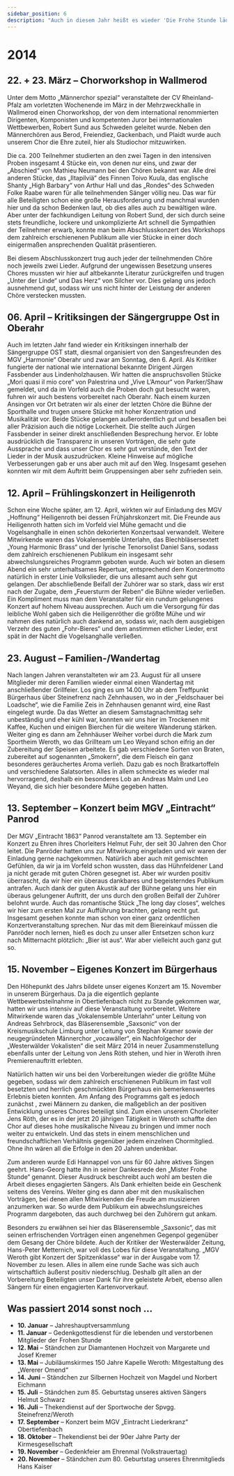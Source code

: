```yaml
---
sidebar_position: 6
description: "Auch in diesem Jahr heißt es wieder 'Die Frohe Stunde lädt ein'. Bei unserem eigenen Konzert sind u.a. die VOCAWÄLLER zu Gast."
---
```


# 2014

## 22. + 23. März – Chorworkshop in Wallmerod

Unter dem Motto „Männerchor spezial“ veranstaltete der CV Rheinland-Pfalz am vorletzten Wochenende im März in der Mehrzweckhalle in Wallmerod einen Chorworkshop, der von dem international renommierten Dirigenten, Komponisten und kompetenten Juror bei internationalen Wettbewerben, Robert Sund aus Schweden geleitet wurde. Neben den Männerchören aus Berod, Freiendiez, Gackenbach, und Plaidt wurde auch unserem Chor die Ehre zuteil, hier als Studiochor mitzuwirken.

Die ca. 200 Teilnehmer studierten an den zwei Tagen in den intensiven Proben insgesamt 4 Stücke ein, von denen nur eins, und zwar der „Abschied“ von Mathieu Neumann bei den Chören bekannt war. Alle drei anderen Stücke, das „Iltapilviä“ des Finnen Toivo Kuula, das englische Shanty „High Barbary“ von Arthur Hall und das „Rondes“·des Schweden Folke Raabe waren für alle teilnehmenden Sänger völlig neu. Das war für alle Beteiligten schon eine große Herausforderung und manchmal wurden hier und da schon Bedenken laut, ob dies alles auch zu bewältigen wäre. Aber unter der fachkundigen Leitung von Robert Sund, der sich durch seine stets freundliche, lockere und unkomplizierte Art schnell die Sympathien der Teilnehmer erwarb, konnte man beim Abschlusskonzert des Workshops dem zahlreich erschienenen Publikum alle vier Stücke in einer doch einigermaßen ansprechenden Qualität präsentieren.

Bei diesem Abschlusskonzert trug auch jeder der teilnehmenden Chöre noch jeweils zwei Lieder. Aufgrund der ungewissen Besetzung unseres Chores mussten wir hier auf altbekannte Literatur zurückgreifen und trugen „Unter der Linde“ und Das Herz“ von Silcher vor. Dies gelang uns jedoch ausnehmend gut, sodass wir uns nicht hinter der Leistung der anderen Chöre verstecken mussten.

## 06. April – Kritiksingen der Sängergruppe Ost in Oberahr

Auch im letzten Jahr fand wieder ein Kritiksingen innerhalb der Sängergruppe OST statt, diesmal organisiert von den Sangesfreunden des MGV „Harmonie“ Oberahr und zwar am Sonntag, den 6. April. Als Kritiker fungierte der national wie international bekannte Dirigent Jürgen Fassbender aus Lindenholzhausen. Wir hatten die anspruchsvollen Stücke „Mori quasi il mio core“ von Palestrina und „Vive L’Amour“ von Parker/Shaw gemeldet, und da im Vorfeld auch die Proben doch gut besucht waren, fuhren wir auch bestens vorbereitet nach Oberahr. Nach einem kurzen Ansingen vor Ort betraten wir als einer der letzten Chöre die Bühne der Sporthalle und trugen unsere Stücke mit hoher Konzentration und Musikalität vor. Beide Stücke gelangen außerordentlich gut und besaßen bei aller Präzision auch die nötige Lockerheit. Die stellte auch Jürgen Fassbender in seiner direkt anschließenden Besprechung hervor. Er lobte ausdrücklich die Transparenz in unseren Vorträgen, die sehr gute Aussprache und dass unser Chor es sehr gut verstünde, den Text der Lieder in der Musik auszudrücken. Kleine Hinweise auf mögliche Verbesserungen gab er uns aber auch mit auf den Weg. Insgesamt gesehen konnten wir mit dem Auftritt beim Gruppensingen aber sehr zufrieden sein.

## 12. April – Frühlingskonzert in Heiligenroth

Schon eine Woche später, am 12. April, wirkten wir auf Einladung des MGV „Hoffnung“ Heiligenroth bei dessen Frühjahrskonzert mit. Die Freunde aus Heiligenroth hatten sich im Vorfeld viel Mühe gemacht und die Vogelsanghalle in einen schön dekorierten Konzertsaal verwandelt. Weitere Mitwirkende waren das Vokalensemble Unterlahn, das Blechbläsersextett „Young Harmonic Brass“ und der lyrische Tenorsolist Daniel Sans, sodass dem zahlreich erschienenen Publikum ein insgesamt sehr abwechslungsreiches Programm geboten wurde. Auch wir boten an diesem Abend ein sehr unterhaltsames Repertuar, entsprechend dem Konzertmotto natürlich in erster Linie Volkslieder, die uns allesamt auch sehr gut gelangen. Der abschließende Beifall der Zuhörer war so stark, dass wir erst nach der Zugabe, dem „Feuersturm der Reben“ die Bühne wieder verließen. Ein Kompliment muss man dem Veranstalter für ein rundum gelungenes Konzert auf hohem Niveau aussprechen. Auch um die Versorgung für das leibliche Wohl gaben sich die Heiligenröther die größte Mühe und wir nahmen dies natürlich auch dankend an, sodass wir, nach dem ausgiebigen Verzehr des guten „Fohr-Bieres“ und dem anstimmen etlicher Lieder, erst spät in der Nacht die Vogelsanghalle verließen.

## 23. August – Familien-/Wandertag

Nach langen Jahren veranstalteten wir am 23. August für all unsere Mitglieder mir deren Familien wieder einmal einen Wandertag mit anschließender Grillfeier. Los ging es um 14.00 Uhr ab dem Treffpunkt Bürgerhaus über Steinefrenz nach Zehnhausen, wo in der „Feldschauer bei Loadsche“, wie die Familie Zeis in Zehnhausen genannt wird, eine Rast eingelegt wurde. Da das Wetter an diesem Samstagnachmittag sehr unbeständig und eher kühl war, konnten wir uns hier im Trockenen mit Kaffee, Kuchen und einigen Bierchen für die weitere Wanderung stärken. Weiter ging es dann am Zehnhäuser Weiher vorbei durch die Mark zum Sportheim Weroth, wo das Grillteam um Leo Weyand schon eifrig an der Zubereitung der Speisen arbeitete. Es gab verschiedene Sorten von Braten, zubereitet auf sogenannten „Smokern“, die dem Fleisch ein ganz besonderes geräuchertes Aroma verlieh. Dazu gab es noch Bratkartoffeln und verschiedene Salatsorten. Alles in allem schmeckte es wieder mal hervorragend, deshalb ein besonderes Lob an Andreas Malm und Leo Weyand, die sich hier besondere Mühe gegeben hatten.

## 13. September – Konzert beim MGV „Eintracht“ Panrod

Der MGV „Eintracht 1863“ Panrod veranstaltete am 13. September ein Konzert zu Ehren ihres Chorleiters Helmut Fuhr, der seit 30 Jahren den Chor leitet. Die Panröder hatten uns zur Mitwirkung eingeladen und wir waren der Einladung gerne nachgekommen. Natürlich aber auch mit gemischten Gefühlen, da wir ja im Vorfeld schon wussten, dass das Hühnfeldener Land ja nicht gerade mit guten Chören gesegnet ist. Aber wir wurden positiv überrascht, da wir hier ein überaus dankbares und begeisterndes Publikum antrafen. Auch dank der guten Akustik auf der Bühne gelang uns hier ein überaus gelungener Auftritt, der uns durch den großen Beifall der Zuhörer belohnt wurde. Auch das romantische Stück „The long day closes“, welches wir hier zum ersten Mal zur Aufführung brachten, gelang recht gut. Insgesamt gesehen konnte man schon von einer ganz ordentlichen Konzertveranstaltung sprechen. Nur das mit dem Biereinkauf müssen die Panröder noch lernen, hieß es doch zu unser aller Entsetzen schon kurz nach Mitternacht plötzlich: „Bier ist aus“. War aber vielleicht auch ganz gut so.

## 15. November – Eigenes Konzert im Bürgerhaus

Den Höhepunkt des Jahrs bildete unser eigenes Konzert am 15. November in unserem Bürgerhaus. Da ja die eigentlich geplante Wettbewerbsteilnahme in Obertiefenbach nicht zu Stande gekommen war, hatten wir uns intensiv auf diese Veranstaltung vorbereitet. Weitere Mitwirkende waren das „Vokalensemble Unterlahn“ unter Leitung von Andreas Sehrbrock, das Bläserensemble „Saxsonic“ von der Kreismusikschule Limburg unter Leitung von Stephan Kramer sowie der neugegründeten Männerchor „vocawäller“, ein Nachfolgechor der „Westerwälder Vokalisten“ die seit März 2014 in neuer Zusammenstellung ebenfalls unter der Leitung von Jens Röth stehen, und hier in Weroth ihren Premierenauftritt erlebten.

Natürlich hatten wir uns bei den Vorbereitungen wieder die größte Mühe gegeben, sodass wir dem zahlreich erschienenen Publikum im fast voll besetzten und herrlich geschmückten Bürgerhaus ein bemerkenswertes Erlebnis bieten konnten. Am Anfang des Programms galt es jedoch zunächst , zwei Männern zu danken, die maßgeblich an der positiven Entwicklung unseres Chores beteiligt sind. Zum einen unserem Chorleiter Jens Röth, der es in der jetzt 20 jährigen Tätigkeit in Weroth schaffte den Chor auf dieses hohe musikalische Niveau zu bringen und immer noch weiter zu entwickeln. Und das stets in einem menschlichen und freundschaftlichen Verhältnis gegenüber jedem einzelnen Chormitglied. Ohne ihn wären all die Erfolge in den 20 Jahren undenkbar.

Zum anderen wurde Edi Hannappel von uns für 60 Jahre aktives Singen geehrt. Hans-Georg hatte ihn in seiner Dankesrede den „Mister Frohe Stunde“ genannt. Dieser Ausdruck beschreibt auch wohl am besten die Arbeit dieses engagierten Sängers. Als Dank erhielten beide ein Geschenk seitens des Vereins. Weiter ging es dann aber mit den musikalischen Vorträgen, bei denen allen Mitwirkenden die Freude am musizieren anzumerken war. So wurde dem Publikum ein abwechslungsreiches Programm dargeboten, das auch durchweg bei den Zuhörern gut ankam.

Besonders zu erwähnen sei hier das Bläserensemble „Saxsonic“, das mit seinen erfrischenden Vorträgen einen angenehmen Gegenpol gegenüber dem Gesang der Chöre bildete. Auch der Kritiker der Westerwälder Zeitung, Hans-Peter Metternich, war voll des Lobes für diese Veranstaltung. „MGV Weroth gibt Konzert der Spitzenklasse“ war in der Ausgabe vom 17. November zu lesen. Alles in allem eine runde Sache was sich auch wirtschaftlich äußerst positiv niederschlug. Deshalb gilt allen an der Vorbereitung Beteiligten unser Dank für ihre geleistete Arbeit, ebenso allen Sängern für einen engagierten Kartenvorverkauf.

## Was passiert 2014 sonst noch …

- **10. Januar** – Jahreshauptversammlung
- **11. Januar** – Gedenkgottesdienst für die lebenden und verstorbenen Mitglieder der Frohen Stunde
- **12. Mai** – Ständchen zur Diamantenen Hochzeit von Margarete und Josef Kremer
- **13. Mai** – Jubiläumskirmes 150 Jahre Kapelle Weroth: Mitgestaltung des „Wererer Omend“
- **14. Juni** – Ständchen zur Silbernen Hochzeit von Magdel und Norbert Eichmann
- **15. Juli** – Ständchen zum 85. Geburtstag unseres aktiven Sängers Helmut Schwarz
- **16. Juli** – Thekendienst auf der Sportwoche der Spvgg. Steinefrenz/Weroth
- **17. September** – Konzert beim MGV „Eintracht Liederkranz“ Obertiefenbach
- **18. Oktober** – Thekendienst bei der 90er Jahre Party der Kirmesgesellschaft
- **19. November** – Gedenkfeier am Ehrenmal (Volkstrauertag)
- **20. November** – Ständchen zum 80. Geburtstag unseres Ehrenmitglieds Hans Kaiser
